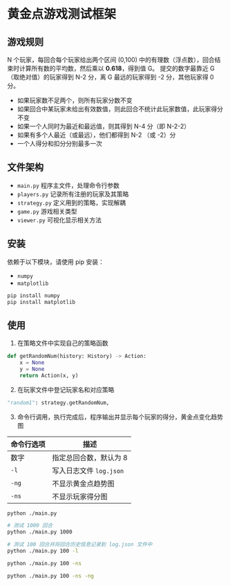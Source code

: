 # 黄金点游戏测试框架

## 游戏规则

N 个玩家，每回合每个玩家给出两个区间 (0,100) 中的有理数（浮点数），回合结束时计算所有数的平均数，然后乘以 **0.618**，得到值 G。
提交的数字最靠近 G（取绝对值）的玩家得到 N-2 分，离 G 最远的玩家得到 -2 分，其他玩家得 0 分。

- 如果玩家数不足两个，则所有玩家分数不变
- 如果回合中某玩家未给出有效数值，则此回合不统计此玩家数值，此玩家得分不变
- 如果一个人同时为最近和最远值，则其得到 N-4 分（即 N-2-2）
- 如果有多个人最近（或最远），他们都得到 N-2 （或 -2）分
- 一个人得分和扣分分别最多一次

## 文件架构

- `main.py` 程序主文件，处理命令行参数
- `players.py` 记录所有注册的玩家及其策略
- `strategy.py` 定义用到的策略，实现解耦
- `game.py` 游戏相关类型
- `viewer.py` 可视化显示相关方法

## 安装

依赖于以下模块，请使用 pip 安装：

- `numpy`
- `matplotlib`

```sh
pip install numpy
pip install matplotlib
```

## 使用

1. 在策略文件中实现自己的策略函数

```python
def getRandomNum(history: History) -> Action:
    x = None
    y = None
    return Action(x, y)
```

2. 在玩家文件中登记玩家名和对应策略

```python
"random1": strategy.getRandomNum,
```

3. 命令行调用，执行完成后，程序输出并显示每个玩家的得分，黄金点变化趋势图

|命令行选项|描述|
|-|-|
|数字|指定总回合数，默认为 8|
|`-l`|写入日志文件 `log.json`|
|`-ng`|不显示黄金点趋势图|
|`-ns`|不显示玩家得分图|

```sh
python ./main.py

# 测试 1000 回合
python ./main.py 1000

# 测试 100 回合并将回合历史信息记录到 log.json 文件中
python ./main.py 100 -l

python ./main.py 100 -ns

python ./main.py 100 -ns -ng
```

